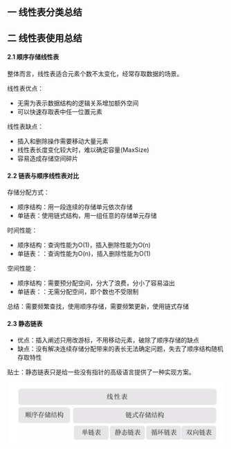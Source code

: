 ## 一 线性表分类总结

## 二 线性表使用总结

#### 2.1 顺序存储线性表
整体而言，线性表适合元素个数不太变化，经常存取数据的场景。  

线性表优点：
- 无需为表示数据结构的逻辑关系增加额外空间
- 可以快速存取表中任一位置元素

线性表缺点：
- 插入和删除操作需要移动大量元素
- 线性表长度变化较大时，难以确定容量(MaxSize)
- 容易造成存储空间碎片

#### 2.2 链表与顺序线性表对比

存储分配方式：  
- 顺序结构：用一段连续的存储单元依次存储
- 单链表：使用链式结构，用一组任意的存储单元存储

时间性能：
- 顺序结构：查询性能为O(1)，插入删除性能为O(n) 
- 单链表：：查询性能为O(n)，插入删除性能为O(1)  

空间性能：
- 顺序结构：需要预分配空间，分大了浪费，分小了容易溢出
- 单链表：：无需分配空间，即个数也不受限制

总结：需要频繁查找，使用顺序存储，需要频繁更新，使用链式存储

#### 2.3 静态链表

- 优点：插入阐述只用改游标，不用移动元素，破除了顺序存储的缺点
- 缺点：没有解决连续存储分配带来的表长无法确定问题，失去了顺序结构随机存取特性

贴士：静态链表只是给一些没有指针的高级语言提供了一种实现方案。  

![](../images/Algorithm/03-zongjie.png)